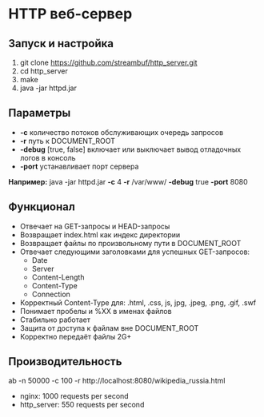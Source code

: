 HTTP веб-сервер
=========================
Запуск и настройка
---------------------------------
1. git clone https://github.com/streambuf/http_server.git
2. cd http_server
3. make
4. java -jar httpd.jar

Параметры
-----------------------
- **-c** количество потоков обслуживающих очередь запросов
- **-r** путь к DOCUMENT_ROOT
- **-debug** [true, false] включает или выключает вывод отладочных логов в консоль
- **-port** устанавливает порт сервера

**Например:** java -jar httpd.jar **-c** 4 **-r** /var/www/ **-debug** true **-port** 8080

Функционал
---------------------------------
- Отвечает на GET-запросы и HEAD-запросы
- Возвращает index.html как индекс директории
- Возвращает файлы по произвольному пути в DOCUMENT_ROOT
- Отвечает следующими заголовками для успешных GET-запросов:
  - Date
  - Server
  - Content-Length
  - Content-Type
  - Connection
- Корректный Content-Type для: .html, .css, js, jpg, .jpeg, .png, .gif, .swf
- Понимает пробелы и %XX в именах файлов
- Стабильно работает
- Защита от доступа к файлам вне DOCUMENT_ROOT
- Корректно передаёт файлы 2G+

Производительность
--------------------------------
ab -n 50000 -c 100 -r http://localhost:8080/wikipedia_russia.html
- nginx: 1000 requests per second
- http_server: 550 requests per second

